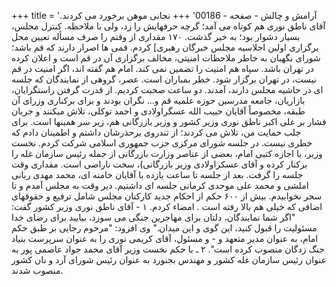 +++
title = 'آرامش و چالش - صفحه - 00186'
+++
نجانی موهن برخورد می کردند. آقای ناطق نوری هم کوتاه می آمد؛ گرچه حرفهایش را زد، ولی با ملاحظه. کنترل مجلس، بسیار دشوار بود؛ به خیر گذشت. ۱۷۰ مقداری از وقتم را صرف مسأله تعیین محل برگزاری اولین اجلاسیه مجلس خبرگان رهبری] کردم. قمی ها اصرار دارند که قم باشد؛ شورای نگهبان به خاطر ملاحظات امنیتی، مخالف برگزاری آن در قم است و اعلان کرده در تهران باشد. سپاه هم امنیت را تضمین نمی کند. امام هم گفته اند، اگر امنیت در قم نیست، در تهران برگزار شود. خطر بمباران است. عصر، گروهی از نمایندگان که جلسه ای در حاشیه مجلس دارند، آمدند. دو ساعت صحبت کردیم. از قدرت گرفتن راستگرایان، بازاریان، جامعه مدرسین حوزه علمیه قم و... نگران بودند و برای برکناری وزرای آن طبقه، مخصوصاً آقایان حبیب الله عسگراولادی و احمد توکلی، تلاش میکنند و جریان فشار بر علی اکبر ناطق نوری وزیر کشور و وزیر بازرگانی هم، زیر سر همینها است. برای جلب حمایت من، تلاش می کردند؛ از تندروی برحذرشان داشتم و اطمینان دادم که خطری نیست. در جلسه شورای مرکزی حزب جمهوری اسلامی شرکت کردم. نخست وزیر، با اجازه کتبی امام، بعضی از عناصر وزارت بازرگانی از جمله رئیس سازمان غله را برکنار کرده و آقای عسکراولادی وزیر بازرگانی)، سخت ناراضی است. مقداری وقت جلسه را گرفت. بعد از جلسه تا ساعت یازده با آقایان خامنه ای، محمد مهدی ربانی املشی و محمد علی موحدی کرمانی جلسه ای داشتیم. دیر وقت به مجلس آمدم و تا سحر نخوابیدم. بیش از ۶۰۰ حکم از احکام جدید کارکنان مجلس شامل ترفیع و حقوقهای اضافی که خیلی هم بالا رفته است . امضاء کردم. ۱ - آقای ناطق نوری وزیر کشور گفت: "اگر شما نمایندگان، دلتان برای مهاجرین جنگی می سوزد، بیایید برای رضای خدا مسئولیت را قبول کنید، این گوی و این میدان." وی افزود: "مرحوم رجایی بر طبق حکم امام، به عنوان مدیر متعهد و - و مسئول، آقای کریمی نوری را به عنوان سرپرست بنیاد جنگ زدگان منصوب کرده است". ۲ ـ با حکم نخست وزیر آقای محمد جواد عاصمی پور به عنوان رئیس سازمان غله کشور و مهندس بجنورد به عنوان رئیس شورای آرد و نان کشور منصوب شدند.